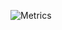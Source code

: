 ![Metrics](https://metrics.lecoq.io/bnpne?template=classic&languages=1&pagespeed=1&languages.limit=8&languages.colors=github&languages.threshold=0%25&pagespeed.url=https%3A%2F%2Fwww.bnpne.io&pagespeed.detailed=false&pagespeed.screenshot=false&config.timezone=America%2FLos_Angeles)
